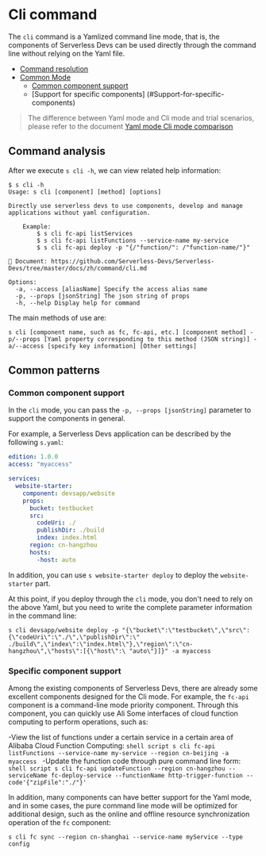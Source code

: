# Cli command

The `cli` command is a Yamlized command line mode, that is, the components of Serverless Devs can be used directly through the command line without relying on the Yaml file.

- [Command resolution](#Command-resolution)
- [Common Mode](#Common-Mode)
    - [Common component support](#Common-component-support)
    - [Support for specific components] (#Support-for-specific-components)

> The difference between Yaml mode and Cli mode and trial scenarios, please refer to the document [Yaml mode Cli mode comparison](./../yaml_and_cli.md)

## Command analysis

After we execute `s cli -h`, we can view related help information:

```shell script
$ s cli -h
Usage: s cli [component] [method] [options]

Directly use serverless devs to use components, develop and manage applications without yaml configuration.
    
    Example:
        $ s cli fc-api listServices
        $ s cli fc-api listFunctions --service-name my-service
        $ s cli fc-api deploy -p "{/"function/": /"function-name/"}"
    
📖 Document: https://github.com/Serverless-Devs/Serverless-Devs/tree/master/docs/zh/command/cli.md

Options:
  -a, --access [aliasName] Specify the access alias name
  -p, --props [jsonString] The json string of props
  -h, --help Display help for command
```

The main methods of use are:

```shell script
s cli [component name, such as fc, fc-api, etc.] [component method] -p/--props [Yaml property corresponding to this method (JSON string)] -a/--access [specify key information] [Other settings]
```


## Common patterns

### Common component support

In the `cli` mode, you can pass the `-p, --props [jsonString]` parameter to support the components in general.

For example, a Serverless Devs application can be described by the following `s.yaml`:

```yaml
edition: 1.0.0
access: "myaccess"

services:
  website-starter:
    component: devsapp/website
    props:
      bucket: testbucket
      src:
        codeUri: ./
        publishDir: ./build
        index: index.html
      region: cn-hangzhou
      hosts:
        -host: auto
```

In addition, you can use `s website-starter deploy` to deploy the `website-starter` part.

At this point, if you deploy through the `cli` mode, you don't need to rely on the above Yaml, but you need to write the complete parameter information in the command line:

```shell script
s cli devsapp/website deploy -p "{\"bucket\":\"testbucket\",\"src\":{\"codeUri\":\"./\",\"publishDir\":\" ./build\",\"index\":\"index.html\"},\"region\":\"cn-hangzhou\",\"hosts\":[{\"host\":\ "auto\"}]}" -a myaccess
```

### Specific component support

Among the existing components of Serverless Devs, there are already some excellent components designed for the Cli mode. For example, the `fc-api` component is a command-line mode priority component. Through this component, you can quickly use Ali Some interfaces of cloud function computing to perform operations, such as:

-View the list of functions under a certain service in a certain area of ​​Alibaba Cloud Function Computing:
    ```shell script
    s cli fc-api listFunctions --service-name my-service --region cn-beijing -a myaccess
    ```
-Update the function code through pure command line form:
    ```shell script
    s cli fc-api updateFunction --region cn-hangzhou --serviceName fc-deploy-service --functionName http-trigger-function --code'{"zipFile":"./"}'
    ```

In addition, many components can have better support for the Yaml mode, and in some cases, the pure command line mode will be optimized for additional design, such as the online and offline resource synchronization operation of the `fc` component:
```shell script
s cli fc sync --region cn-shanghai --service-name myService --type config
```
